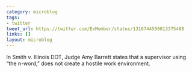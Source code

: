 ```yaml
---
category: microblog
tags:
- twitter
tweet_url: https://twitter.com/ExMember/status/1316744508013375488
links: []
layout: microblog
---
```

In Smith v. Illinois DOT, Judge Amy Barrett states that a supervisor using “the n-word,” does not create a hostile work environment.
